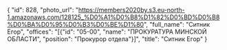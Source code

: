 {
    "id": 828,
    "photo_url": "https://members2020by.s3.eu-north-1.amazonaws.com/128125_%D0%A1%D0%B8%D1%82%D0%BD%D0%B8%D0%BA%D0%95%D0%B3%D0%BE%D1%80",
    "full_name": "Ситник Егор",
    "offices": "[{\"id\": \"05-00\", \"name\": \"ПРОКУРАТУРА МИНСКОЙ ОБЛАСТИ\", \"position\": \"Прокурор отдела\"}]",
    "title": "Ситник Егор"
}